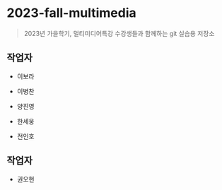 # 2023-fall-multimedia

> 2023년 가을학기, 멀티미디어특강 수강생들과 함께하는 git 실습용 저장소


## 작업자 

- 이보라

- 이병찬

- 양진영

- 한세웅

- 전인호


## 작업자

- 권오현